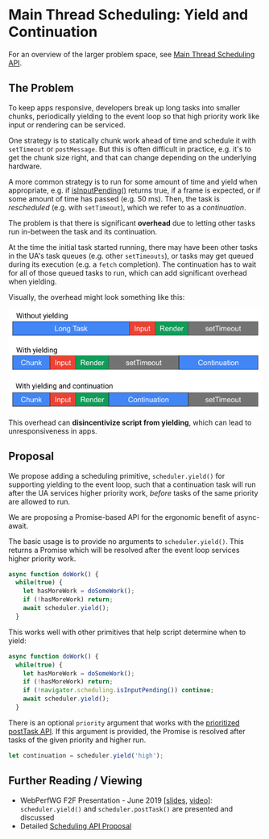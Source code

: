 # Main Thread Scheduling: Yield and Continuation

For an overview of the larger problem space, see [Main Thread Scheduling API](README.md).

## The Problem

To keep apps responsive, developers break up long tasks into smaller chunks,
periodically yielding to the event loop so that high priority work like input
or rendering can be serviced.

One strategy is to statically chunk work ahead of time and schedule it with
`setTimeout` or `postMessage`. But this is often difficult in practice, e.g.
it's to get the chunk size right, and that can change depending on the
underlying hardware.

A more common strategy is to run for some amount of time and yield when
appropriate, e.g. if
[isInputPending()](https://github.com/WICG/is-input-pending) returns true, if a
frame is expected, or if some amount of time has passed (e.g. 50 ms). Then, the
task is *rescheduled* (e.g. with `setTimeout`), which we refer to as a
*continuation*.

The problem is that there is significant **overhead** due to letting other
tasks run in-between the task and its continuation.

At the time the initial task started running, there may have been other tasks
in the UA's task queues (e.g. other `setTimeouts`), or tasks may get queued
during its execution (e.g. a `fetch` completion). The continuation has to wait
for all of those queued tasks to run, which can add significant overhead when
yielding.

Visually, the overhead might look something like this:

![Yield Overhead](images/yield_overhead.png)

This overhead can **disincentivize script from yielding**, which can lead to
unresponsiveness in apps.

## Proposal

We propose adding a scheduling primitive, `scheduler.yield()` for supporting
yielding to the event loop, such that a continuation task will run after the UA
services higher priority work, *before* tasks of the same priority are allowed
to run.

We are proposing a Promise-based API for the ergonomic benefit of async-await.

The basic usage is to provide no arguments to `scheduler.yield()`. This returns
a Promise which will be resolved after the event loop services higher priority
work.

```javascript
async function doWork() {
  while(true) {
    let hasMoreWork = doSomeWork();
    if (!hasMoreWork) return;
    await scheduler.yield();
  }
```

This works well with other primitives that help script determine when to yield:

```javascript
async function doWork() {
  while(true) {
    let hasMoreWork = doSomeWork();
    if (!hasMoreWork) return;
    if (!navigator.scheduling.isInputPending()) continue;
    await scheduler.yield();
  }
```

There is an optional `priority` argument that works with the [prioritized
postTask API](PrioritizedPostTask.md). If this argument is provided, the
Promise is resolved after tasks of the given priority and higher run.
```javascript
let continuation = scheduler.yield('high');
```

## Further Reading / Viewing

 * WebPerfWG F2F Presentation - June 2019 [[slides](https://docs.google.com/presentation/d/1GUB081FTpvFEwEkfePagFEkiqcLKKnIHkhym-I8tTd8/edit#slide=id.g5b43bd1ecf_0_508), [video](https://www.youtube.com/watch?v=eyAW4FuSgyE&t=14387)]: `scheduler.yield()` and `scheduler.postTask()` are presented and discussed
 * Detailed [Scheduling API Proposal](https://docs.google.com/document/d/1xU7HyNsEsbXhTgt0ZnXDbeSXm5-m5FzkLJAT6LTizEI/edit#heading=h.iw2lczs6xwe6)
